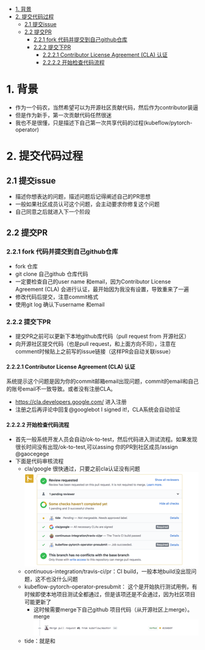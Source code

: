 <!-- TOC -->

- [1. 背景](#1-背景)
- [2. 提交代码过程](#2-提交代码过程)
    - [2.1 提交issue](#21-提交issue)
    - [2.2 提交PR](#22-提交pr)
        - [2.2.1 fork 代码并提交到自己github仓库](#221-fork-代码并提交到自己github仓库)
        - [2.2.2 提交下PR](#222-提交下pr)
            - [2.2.2.1 Contributor License Agreement (CLA) 认证](#2221-contributor-license-agreement-cla-认证)
            - [2.2.2.2 开始检查代码流程](#2222-开始检查代码流程)

<!-- /TOC -->

# 1. 背景
* 作为一个码农，当然希望可以为开源社区贡献代码，然后作为contributor装逼
* 但是作为新手，第一次贡献代码任然很迷
* 我也不是很懂，只是描述下自己第一次共享代码的过程(kubeflow/pytorch-operator)

# 2. 提交代码过程
## 2.1 提交issue
* 描述你想表达的问题，描述问题后记得阐述自己的PR思想
* 一般如果社区成员认可这个问题，会主动要求你修复这个问题
* 自己同意之后就进入下一个阶段

## 2.2 提交PR
### 2.2.1 fork 代码并提交到自己github仓库
* fork 仓库
* git clone 自己github 仓库代码
* 一定要检查自己的user name 和email，因为Contributor License Agreement (CLA) 会进行认证，最开始因为我没有设置，导致重来了一遍
* 修改代码后提交，注意commit格式
* 使用git log 确认下username 和email

### 2.2.2 提交下PR
* 提交PR之前可以更新下本地github库代码（pull request from 开源社区）
* 向开源社区提交代码（也是pull request，和上面方向不同），注意在comment时候贴上之前写的issue链接（这样PR会自动关联issue）

#### 2.2.2.1 Contributor License Agreement (CLA) 认证
系统提示这个问题是因为你的commit邮箱email出现问题，commit的email和自己的账号email不一致导致。或者没有注册CLA。
 * https://cla.developers.google.com/ 进入注册
 * 注册之后再评论中回复@googlebot I signed it!，CLA系统会自动验证

#### 2.2.2.2 开始检查代码流程
* 首先一般系统开发人员会自动/ok-to-test，然后代码进入测试流程。如果发现很长时间没有出现/ok-to-test,可以assing 你的PR到社区成员/assign @gaocegege
* 下面是代码审核流程
    * cla/google 很快通过，只要之前cla认证没有问题
    ![](./images/2019-12-11-11-18-22.png)
    * continuous-integration/travis-ci/pr：CI build，一般本地build没出现问题，这不也没什么问题
    * kubeflow-pytorch-operator-presubmit： 这个是开始执行测试用例，有时候即使本地项目测试全都通过，但是该项还是不会通过，因为社区项目可能更新了
        * 这时候需要merge下自己github 项目代码（从开源社区上merge）。merge
        ![](./images/2019-12-11-11-23-48.png)
    * tide：就是和


